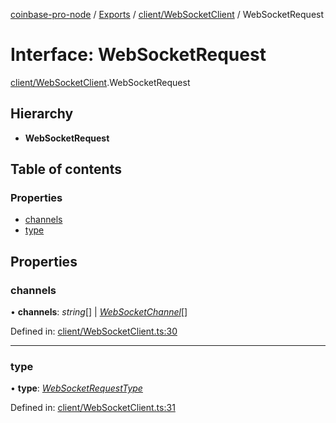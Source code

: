 [coinbase-pro-node](../../README.md) / [Exports](../../modules.md) / [client/WebSocketClient](../../modules/client_websocketclient.md) / WebSocketRequest

# Interface: WebSocketRequest

[client/WebSocketClient](../../modules/client_websocketclient.md).WebSocketRequest

## Hierarchy

- **WebSocketRequest**

## Table of contents

### Properties

- [channels](websocketclient.websocketrequest.md#channels)
- [type](websocketclient.websocketrequest.md#type)

## Properties

### channels

• **channels**: _string_[] \| [_WebSocketChannel_](websocketclient.websocketchannel.md)[]

Defined in: [client/WebSocketClient.ts:30](https://github.com/bennycode/coinbase-pro-node/blob/3350621/src/client/WebSocketClient.ts#L30)

---

### type

• **type**: [_WebSocketRequestType_](../../enums/client/websocketclient.websocketrequesttype.md)

Defined in: [client/WebSocketClient.ts:31](https://github.com/bennycode/coinbase-pro-node/blob/3350621/src/client/WebSocketClient.ts#L31)
